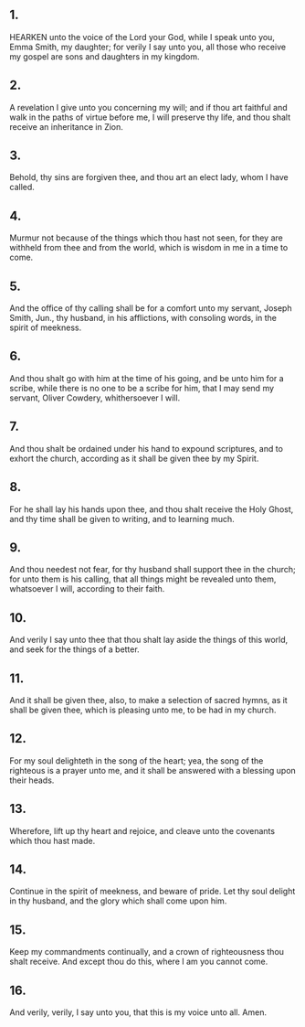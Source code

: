 ## 1.
HEARKEN unto the voice of the Lord your God, while I speak unto you, Emma Smith, my daughter; for verily I say unto you, all those who receive my gospel are sons and daughters in my kingdom.
## 2.
A revelation I give unto you concerning my will; and if thou art faithful and walk in the paths of virtue before me, I will preserve thy life, and thou shalt receive an inheritance in Zion.
## 3.
Behold, thy sins are forgiven thee, and thou art an elect lady, whom I have called.
## 4.
Murmur not because of the things which thou hast not seen, for they are withheld from thee and from the world, which is wisdom in me in a time to come.
## 5.
And the office of thy calling shall be for a comfort unto my servant, Joseph Smith, Jun., thy husband, in his afflictions, with consoling words, in the spirit of meekness.
## 6.
And thou shalt go with him at the time of his going, and be unto him for a scribe, while there is no one to be a scribe for him, that I may send my servant, Oliver Cowdery, whithersoever I will.
## 7.
And thou shalt be ordained under his hand to expound scriptures, and to exhort the church, according as it shall be given thee by my Spirit.
## 8.
For he shall lay his hands upon thee, and thou shalt receive the Holy Ghost, and thy time shall be given to writing, and to learning much.
## 9.
And thou needest not fear, for thy husband shall support thee in the church; for unto them is his calling, that all things might be revealed unto them, whatsoever I will, according to their faith.
## 10.
And verily I say unto thee that thou shalt lay aside the things of this world, and seek for the things of a better.
## 11.
And it shall be given thee, also, to make a selection of sacred hymns, as it shall be given thee, which is pleasing unto me, to be had in my church.
## 12.
For my soul delighteth in the song of the heart; yea, the song of the righteous is a prayer unto me, and it shall be answered with a blessing upon their heads.
## 13.
Wherefore, lift up thy heart and rejoice, and cleave unto the covenants which thou hast made.
## 14.
Continue in the spirit of meekness, and beware of pride. Let thy soul delight in thy husband, and the glory which shall come upon him.
## 15.
Keep my commandments continually, and a crown of righteousness thou shalt receive. And except thou do this, where I am you cannot come.
## 16.
And verily, verily, I say unto you, that this is my voice unto all. Amen.
